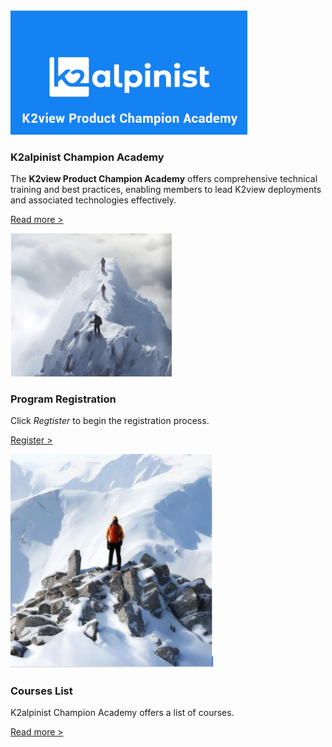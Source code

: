 <!--block-->

<img src="images/alpinist1-c.png" style="zoom: 70%;" />

### K2alpinist Champion Academy

The **K2view Product Champion Academy** offers comprehensive technical training and best practices, enabling members to lead K2view deployments and associated technologies effectively. 

[Read more >](intro/K2viewProductChampionAcademy.md)

<!--block-->

<img src="images/registration.png" style="zoom:80%;" />

### Program Registration

Click *Regtister* to begin the registration process.

[Register >](registration/Registration.md)

<!--block-->

<img src="images/coursesList.png" style="zoom:80%;" />

### Courses List

K2alpinist Champion Academy offers a list of courses.

[Read more >](coursesList/CoursesList.md)

<!--block-->
